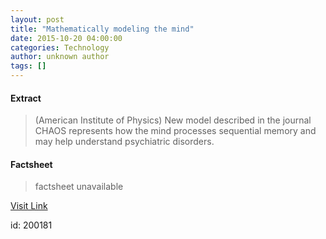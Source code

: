 ```yaml
---
layout: post
title: "Mathematically modeling the mind"
date: 2015-10-20 04:00:00
categories: Technology
author: unknown author
tags: []
---
```



#### Extract
>(American Institute of Physics) New model described in the journal CHAOS represents how the mind processes sequential memory and may help understand psychiatric disorders.

#### Factsheet
>factsheet unavailable

[Visit Link](http://www.eurekalert.org/pub_releases/2015-10/aiop-mmt101615.php)

id:  200181
